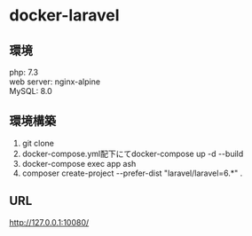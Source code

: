 # docker-laravel

## 環境
php: 7.3 <br>
web server: nginx-alpine<br>
MySQL: 8.0
 
## 環境構築
1. git clone 
1. docker-compose.yml配下にてdocker-compose up -d --build
1. docker-compose exec app ash
1. composer create-project --prefer-dist "laravel/laravel=6.*" .

## URL
http://127.0.0.1:10080/
